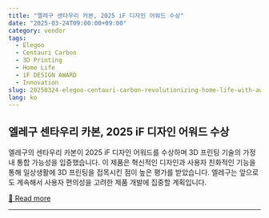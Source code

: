 ```yaml
---
title: "엘레구 센타우리 카본, 2025 iF 디자인 어워드 수상"
date: "2025-03-24T09:00:00+09:00"
category: vendor
tags:
  - Elegoo
  - Centauri Carbon
  - 3D Printing
  - Home Life
  - iF DESIGN AWARD
  - Innovation
slug: 20250324-elegoo-centauri-carbon-revolutionizing-home-life-with-award-winning-3d-printing
lang: ko
---
```


## 엘레구 센타우리 카본, 2025 iF 디자인 어워드 수상
엘레구의 센타우리 카본이 2025 iF 디자인 어워드를 수상하며 3D 프린팅 기술의 가정 내 통합 가능성을 입증했습니다. 이 제품은 혁신적인 디자인과 사용자 친화적인 기능을 통해 일상생활에 3D 프린팅을 접목시킨 점이 높은 평가를 받았습니다. 엘레구는 앞으로도 계속해서 사용자 편의성을 고려한 제품 개발에 집중할 계획입니다.

[🔗 Read more](https://www.elegoo.com/blogs/news/elegoo-centauri-carbon-wins-if-design-award-2025-for-integrating-3d-printing-into-home-life)

---